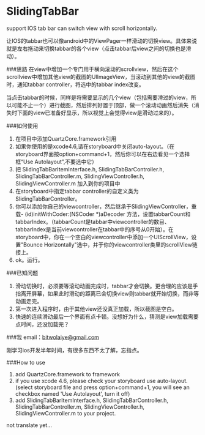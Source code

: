 SlidingTabBar
=============

support IOS tab bar can switch view with scroll horizontally.

让IOS的tabbar也可以像android中的ViewPager一样滑动的切换view。具体来说就是左右拖动来切换tabbar的各个view（点击tabbar后view之间的切换也是滑动）。

###思路
在view中增加一个专门用于横向滚动的scrollview，然后在这个scrollview中增加其他view的截图的UIImageView，当滚动到其他的view的截图时，通知tabbar controller，将选中的tabbar index改变。

当点击tabbar的时候，同样是将需要显示的几个view（包括需要滑过的view，所以可能不止一个）进行截图，然后排列好置于顶部，做一个滚动动画然后消失（消失时下面的view已准备好显示，所以视觉上会觉得view是滑动过来的）。

###如何使用
1. 在项目中添加QuartzCore.framework引用
2. 如果你使用的是xcode4.6,请在storyboard中关闭auto-layout。（在storyboard界面按option+command+1，然后你可以在右边看见一个选择框“Use Autolayout”,不要选中它）
3. 把 SlidingTabBarItemInterface.h, SlidingTabBarController.h, SlidingTabBarController.m, SlidingViewController.h, SlidingViewController.m 加入到你的项目中
4. 在storyboard中指定tabbar controller的自定义类为SlidingTabBarController。
5. 你可以添加你自己的viewcontroller，然后继承于SlidingViewController，重载- (id)initWithCoder:(NSCoder *)aDecoder 方法，设置tabbarCount和tabbarIndex。（tabbarCount是tabbar中viewcontroller的数目、tabbarIndex是当前viewcontroller在tabbar中的序号从0开始）。在storyboard中，你在一个空白的viewcontroller中添加一个UIScrollView，设置"Bounce Horizontally"选中，并于你的viewcontroller类里的scrollView链接上。
6. ok。运行。

###已知问题
1. 滑动切换时，必须要等滚动动画完成时，tabbar才会切换。更合理的应该是手指离开屏幕，如果此时滑动的距离已会切换view则tabbar就开始切换，而非等动画走完。
2. 第一次进入程序时，由于其他view还没真正加载，所以截图是空白。
3. 快速的连续滑动最后一个界面有点卡顿。没想好为什么，猜测是view加载需要点时间，还没加载完？
 
###我
email：bitwolaiye@gmail.com

刚学习ios开发半年时间，有很多东西不太了解，忘指点。

###How to use
1. add QuartzCore.framework to framework
2. if you use xcode 4.6, please check your storyboard use auto-layout.(select storyboard file and press option+command+1, you will see an checkbox named 'Use Autolayout', turn it off)
3. add SlidingTabBarItemInterface.h, SlidingTabBarController.h, SlidingTabBarController.m, SlidingViewController.h, SlidingViewController.m to your project.

not translate yet…